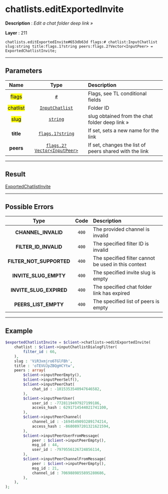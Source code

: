 # chatlists.editExportedInvite

**Description** : *Edit a chat folder deep link &raquo;*

**Layer** : 211

```tl
chatlists.editExportedInvite#653db63d flags:# chatlist:InputChatlist slug:string title:flags.1?string peers:flags.2?Vector<InputPeer> = ExportedChatlistInvite;
```

---

## Parameters

| Name | Type | Description |
| :---: | :---: | :--- |
| <mark>flags</mark> | [`#`](type/#) | Flags, see TL conditional fields |
| <mark>chatlist</mark> | [`InputChatlist`](type/InputChatlist) | Folder ID |
| <mark>slug</mark> | [`string`](type/string) | slug obtained from the chat folder deep link » |
| **title** | [`flags.1?string`](type/string) | If set, sets a new name for the link |
| **peers** | [`flags.2?Vector<InputPeer>`](type/InputPeer) | If set, changes the list of peers shared with the link |

---

## Result

[ExportedChatlistInvite](type/ExportedChatlistInvite)

---

## Possible Errors

| Type | Code | Description |
| :---: | :---: | :--- |
| **CHANNEL_INVALID** | `400` | The provided channel is invalid |
| **FILTER_ID_INVALID** | `400` | The specified filter ID is invalid |
| **FILTER_NOT_SUPPORTED** | `400` | The specified filter cannot be used in this context |
| **INVITE_SLUG_EMPTY** | `400` | The specified invite slug is empty |
| **INVITE_SLUG_EXPIRED** | `400` | The specified chat folder link has expired |
| **PEERS_LIST_EMPTY** | `400` | The specified list of peers is empty |

---

## Example

```php
$exportedChatlistInvite = $client->chatlists->editExportedInvite(
	chatlist : $client->inputChatlistDialogFilter(
		filter_id : 66,
	),
	slug : 'ViR3xmjro6TGlFBh',
	title : 'oTEVUJpZBQgHCYtw',
	peers : array(
		$client->inputPeerEmpty(),
		$client->inputPeerSelf(),
		$client->inputPeerChat(
			chat_id : -1015353540947646582,
		),
		$client->inputPeerUser(
			user_id : -7728119497927199186,
			access_hash : 6291714544021741100,
		),
		$client->inputPeerChannel(
			channel_id : -1694549093289174214,
			access_hash : -8680897201321621594,
		),
		$client->inputPeerUserFromMessage(
			peer : $client->inputPeerEmpty(),
			msg_id : 44,
			user_id : -7979556126724856114,
		),
		$client->inputPeerChannelFromMessage(
			peer : $client->inputPeerEmpty(),
			msg_id : 21,
			channel_id : 7069889855895280686,
		),
	),
);
```